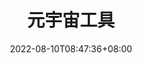 ---
weight: 2
title: "元宇宙工具"
description: ""
date: 2022-08-10T08:47:36+08:00
lastmod: 2022-08-10T08:47:36+08:00
draft: false
ico: '<svg class="icon" aria-hidden="true"><use xlink:href="#icon-yuanyuzhougongju"></use></svg>'
navigation: ["数据分析","数据收集","区块链浏览器","元搜索"]
hidePage: true
---